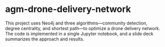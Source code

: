 # agm-drone-delivery-network
This project uses Neo4j and three algorithms—community detection, degree centrality, and shortest path—to optimize a drone delivery network. The code is implemented in a single Jupyter notebook, and a slide deck summarizes the approach and results.
